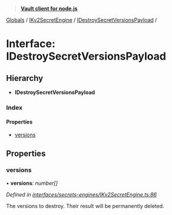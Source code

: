 > **[Vault client for node.js](../README.md)**

[Globals](../globals.md) / [IKv2SecretEngine](../modules/ikv2secretengine.md) / [IDestroySecretVersionsPayload](ikv2secretengine.idestroysecretversionspayload.md) /

# Interface: IDestroySecretVersionsPayload

## Hierarchy

* **IDestroySecretVersionsPayload**

### Index

#### Properties

* [versions](ikv2secretengine.idestroysecretversionspayload.md#versions)

## Properties

###  versions

• **versions**: *number[]*

*Defined in [interfaces/secrets-engines/IKv2SecretEngine.ts:86](https://github.com/theogravity/vault-tacular/blob/f2b3676/src/interfaces/secrets-engines/IKv2SecretEngine.ts#L86)*

The versions to destroy. Their result will be permanently deleted.